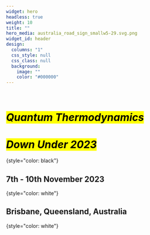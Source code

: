 ```yaml
---
widget: hero
headless: true
weight: 10
title: ""
hero_media: australia_road_sign_smallw5-29.svg.png
widget_id: header
design:
  columns: "1"
  css_style: null
  css_class: null
  background:
    image: ""
    color: "#000000"
---
```


<br>

# <mark>*Quantum Thermodynamics</mark>*

# <mark>*Down Under 2023*</mark>
{style="color: black"}
<br>
## 7th - 10th November 2023
{style="color: white"}
## Brisbane, Queensland, Australia
{style="color: white"}

